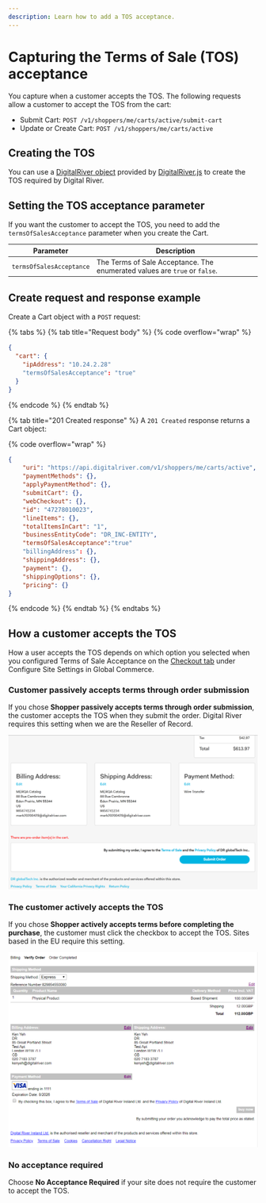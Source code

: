 ```yaml
---
description: Learn how to add a TOS acceptance.
---
```


# Capturing the Terms of Sale (TOS) acceptance

You capture when a customer accepts the TOS. The following requests allow a customer to accept the TOS from the cart:

* Submit Cart: `POST /v1/shoppers/me/carts/active/submit-cart`
* Update or Create Cart: `POST /v1/shoppers/me/carts/active`

## Creating the TOS

You can use a [DigitalRiver object](../../../general-resources/reference/digitalriver-object.md) provided by [DigitalRiver.js](../../../payments/payments-solutions/digitalriver.js/) to create the TOS required by Digital River.

## Setting the TOS acceptance parameter

If you want the customer to accept the TOS, you need to add the `termsOfSalesAcceptance` parameter when you create the Cart.&#x20;

| Parameter                | Description                                                                |
| ------------------------ | -------------------------------------------------------------------------- |
| `termsOfSalesAcceptance` | The Terms of Sale Acceptance. The enumerated values are `true` or `false`. |

## Create request and response example

Create a Cart object with a `POST` request:

{% tabs %}
{% tab title="Request body" %}
{% code overflow="wrap" %}
```json
{
  "cart": {
    "ipAddress": "10.24.2.28"
    "termsOfSalesAcceptance": "true"
  }
}
```
{% endcode %}
{% endtab %}

{% tab title="201 Created response" %}
A `201 Created` response returns a Cart object:

{% code overflow="wrap" %}
```json
{
    "uri": "https://api.digitalriver.com/v1/shoppers/me/carts/active",
    "paymentMethods": {},
    "applyPaymentMethod": {},
    "submitCart": {},
    "webCheckout": {},
    "id": "47278010023",
    "lineItems": {},
    "totalItemsInCart": "1",
    "businessEntityCode": "DR_INC-ENTITY",
    "termsOfSalesAcceptance":"true"
    "billingAddress": {},
    "shippingAddress": {},
    "payment": {},
    "shippingOptions": {},
    "pricing": {}
}
```
{% endcode %}
{% endtab %}
{% endtabs %}

## How a customer accepts the TOS

How a user accepts the TOS depends on which option you selected when you configured Terms of Sale Acceptance on the [Checkout tab](https://help.digitalriver.com/help/gc/Administration/Site/Configuring-site-settings.htm#CheckoutTab) under Configure Site Settings in Global Commerce.

### Customer passively accepts terms through order submission

If you chose **Shopper passively accepts terms through order submission**, the customer accepts the TOS when they submit the order. Digital River requires this setting when we are the Reseller of Record.

![](../../../.gitbook/assets/passive-sales-terms-of-acceptance-checkbox.png)

### The customer actively accepts the TOS

If you chose **Shopper actively accepts terms before completing the purchase**, the customer must click the checkbox to accept the TOS. Sites based in the EU require this setting.

![](<../../../.gitbook/assets/sales-terms-of-acceptance-checkbox (3).png>)

### No acceptance required

Choose **No Acceptance Required** if your site does not require the customer to accept the TOS.
